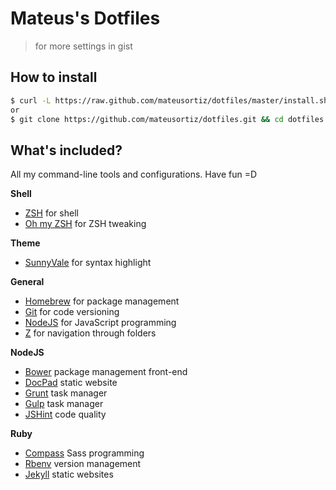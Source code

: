 # Mateus's Dotfiles

> for more settings in gist

## How to install

```sh
$ curl -L https://raw.github.com/mateusortiz/dotfiles/master/install.sh || sh
or
$ git clone https://github.com/mateusortiz/dotfiles.git && cd dotfiles && sh install.sh
```

## What's included?

All my command-line tools and  configurations. Have fun =D

**Shell**

* [ZSH](http://www.zsh.org/) for shell
* [Oh my ZSH]() for ZSH tweaking

**Theme**

* [SunnyVale](https://github.com/mateusortiz/sunnyvale-theme) for syntax highlight

**General**

* [Homebrew]() for package management
* [Git]() for code versioning
* [NodeJS]() for JavaScript programming
* [Z]() for navigation through folders

**NodeJS**

* [Bower]() package management front-end
* [DocPad]() static website
* [Grunt]() task manager
* [Gulp]() task manager
* [JSHint]() code quality

**Ruby**

* [Compass]() Sass programming
* [Rbenv]() version management
* [Jekyll]() static websites
